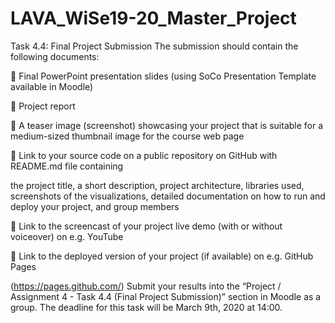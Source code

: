 # LAVA_WiSe19-20_Master_Project
Task 4.4: Final Project Submission
The submission should contain the following documents:

 Final PowerPoint presentation slides (using SoCo Presentation Template available in Moodle)

 Project report

 A teaser image (screenshot) showcasing your project that is suitable for a medium-sized
thumbnail image for the course web page

 Link to your source code on a public repository on GitHub with README.md file containing

the project title, a short description, project architecture, libraries used, screenshots of the visualizations, detailed documentation on how to run and deploy your project, and group members

 Link to the screencast of your project live demo (with or without voiceover) on e.g. YouTube

 Link to the deployed version of your project (if available) on e.g. GitHub Pages

(https://pages.github.com/)
Submit your results into the “Project / Assignment 4 - Task 4.4 (Final Project Submission)” section in
Moodle as a group. The deadline for this task will be March 9th, 2020 at 14:00.

